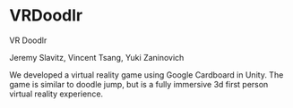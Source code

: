 # VRDoodlr
VR Doodlr

Jeremy Slavitz, Vincent Tsang, Yuki Zaninovich

We developed a virtual reality game using Google Cardboard in Unity.
The game is similar to doodle jump, but is a fully immersive 3d first 
person virtual reality experience.
